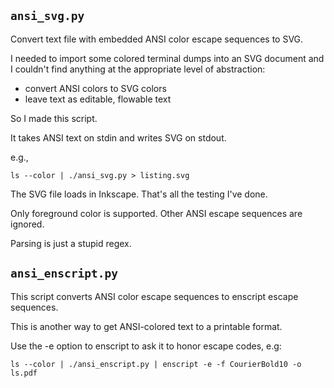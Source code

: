 `ansi_svg.py`
------------

Convert text file with embedded ANSI color escape sequences to SVG.

I needed to import some colored terminal dumps into an SVG document and I couldn't find anything at the appropriate level of abstraction:

- convert ANSI colors to SVG colors
- leave text as editable, flowable text

So I made this script.

It takes ANSI text on stdin and writes SVG on stdout.

e.g.,

`ls --color | ./ansi_svg.py > listing.svg`

The SVG file loads in Inkscape. That's all the testing I've done.

Only foreground color is supported.  Other ANSI escape sequences are ignored.

Parsing is just a stupid regex.

`ansi_enscript.py`
------------------

This script converts ANSI color escape sequences to enscript escape sequences.

This is another way to get ANSI-colored text to a printable format.

Use the -e option to enscript to ask it to honor escape codes, e.g:

`ls --color | ./ansi_enscript.py | enscript -e -f CourierBold10 -o ls.pdf`
